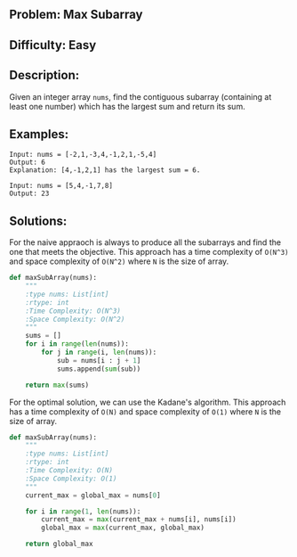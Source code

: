 ## Problem: Max Subarray

## Difficulty: Easy

## Description:
Given an integer array `nums`, find the contiguous subarray (containing at least one number) which has the largest sum and return its sum.

## Examples:
```
Input: nums = [-2,1,-3,4,-1,2,1,-5,4]
Output: 6
Explanation: [4,-1,2,1] has the largest sum = 6.
```

```
Input: nums = [5,4,-1,7,8]
Output: 23
```

## Solutions: 
For the naive appraoch is always to produce all the subarrays and find the one that meets the objective. This approach has a time complexity of `O(N^3)` and space complexity of `O(N^2)` where `N` is the size of array.

```python
def maxSubArray(nums):
    """
    :type nums: List[int]
    :rtype: int
    :Time Complexity: O(N^3)
    :Space Complexity: O(N^2)
    """
    sums = []
    for i in range(len(nums)):
        for j in range(i, len(nums)):
            sub = nums[i : j + 1]
            sums.append(sum(sub))

    return max(sums)
```

For the optimal solution, we can use the Kadane's algorithm. This approach has a time complexity of `O(N)` and space complexity of `O(1)` where `N` is the size of array.
```python
def maxSubArray(nums):
    """
    :type nums: List[int]
    :rtype: int
    :Time Complexity: O(N)
    :Space Complexity: O(1)
    """
    current_max = global_max = nums[0]

    for i in range(1, len(nums)):
        current_max = max(current_max + nums[i], nums[i])
        global_max = max(current_max, global_max)

    return global_max
```

